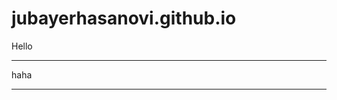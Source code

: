 # jubayerhasanovi.github.io

Hello
____________________________________________________

haha

_______________________________________________________
